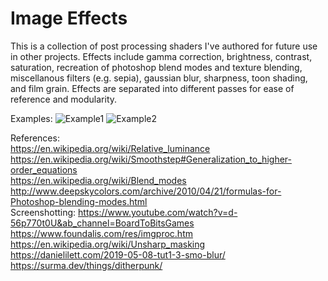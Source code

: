 # Image Effects

This is a collection of post processing shaders I've authored for future use in other projects. Effects include gamma correction, brightness, contrast, saturation, recreation of photoshop blend modes and texture blending, miscellanous filters (e.g. sepia), gaussian blur, sharpness, toon shading, and film grain. Effects are separated into different passes for ease of reference and modularity.

Examples:
![Example1](https://github.com/GarrettGunnell/Image-Effects/blob/main/Examples/output.png)
![Example2](https://github.com/GarrettGunnell/Image-Effects/blob/main/Examples/output2.png)

References: <br>
https://en.wikipedia.org/wiki/Relative_luminance <br>
https://en.wikipedia.org/wiki/Smoothstep#Generalization_to_higher-order_equations <br>
https://en.wikipedia.org/wiki/Blend_modes <br>
http://www.deepskycolors.com/archive/2010/04/21/formulas-for-Photoshop-blending-modes.html <br>
Screenshotting: https://www.youtube.com/watch?v=d-56p770t0U&ab_channel=BoardToBitsGames <br>
https://www.foundalis.com/res/imgproc.htm <br>
https://en.wikipedia.org/wiki/Unsharp_masking <br>
https://danielilett.com/2019-05-08-tut1-3-smo-blur/ <br>
https://surma.dev/things/ditherpunk/